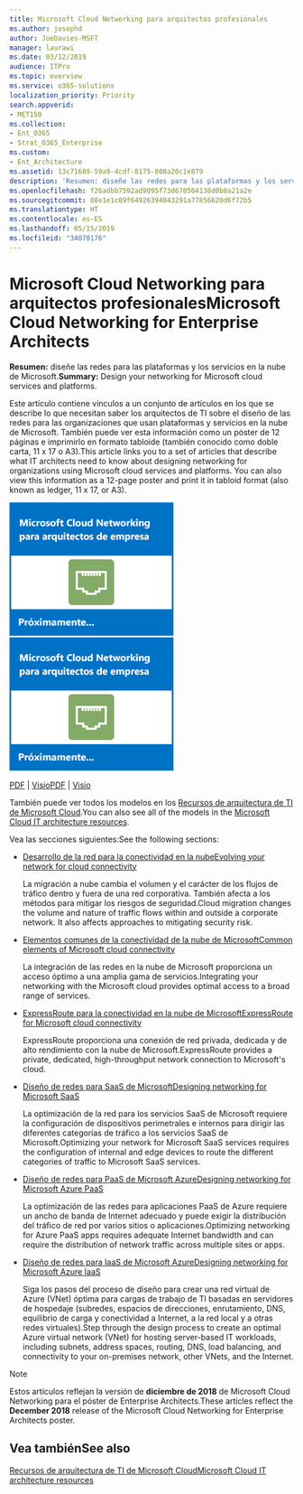 ```yaml
---
title: Microsoft Cloud Networking para arquitectos profesionales
ms.author: josephd
author: JoeDavies-MSFT
manager: laurawi
ms.date: 03/12/2019
audience: ITPro
ms.topic: overview
ms.service: o365-solutions
localization_priority: Priority
search.appverid:
- MET150
ms.collection:
- Ent_O365
- Strat_O365_Enterprise
ms.custom:
- Ent_Architecture
ms.assetid: 13c71689-59a9-4cdf-8175-808a20c1e879
description: 'Resumen: diseñe las redes para las plataformas y los servicios en la nube de Microsoft.'
ms.openlocfilehash: f26adbb7592ad9095f73d678504138d0b8a21a2e
ms.sourcegitcommit: 08e1e1c09f64926394043291a77856620d6f72b5
ms.translationtype: HT
ms.contentlocale: es-ES
ms.lasthandoff: 05/15/2019
ms.locfileid: "34070176"
---
```

# <a name="microsoft-cloud-networking-for-enterprise-architects"></a><span data-ttu-id="97ab2-103">Microsoft Cloud Networking para arquitectos profesionales</span><span class="sxs-lookup"><span data-stu-id="97ab2-103">Microsoft Cloud Networking for Enterprise Architects</span></span>

 <span data-ttu-id="97ab2-104">**Resumen:** diseñe las redes para las plataformas y los servicios en la nube de Microsoft.</span><span class="sxs-lookup"><span data-stu-id="97ab2-104">**Summary:** Design your networking for Microsoft cloud services and platforms.</span></span>
  
<span data-ttu-id="97ab2-p101">Este artículo contiene vínculos a un conjunto de artículos en los que se describe lo que necesitan saber los arquitectos de TI sobre el diseño de las redes para las organizaciones que usan plataformas y servicios en la nube de Microsoft. También puede ver esta información como un póster de 12 páginas e imprimirlo en formato tabloide (también conocido como doble carta, 11 x 17 o A3).</span><span class="sxs-lookup"><span data-stu-id="97ab2-p101">This article links you to a set of articles that describe what IT architects need to know about designing networking for organizations using Microsoft cloud services and platforms. You can also view this information as a 12-page poster and print it in tabloid format (also known as ledger, 11 x 17, or A3).</span></span>
  
<span data-ttu-id="97ab2-107">[![Imagen en miniatura del modelo de redes de Microsoft Cloud](media/95e8ab6a-b4d0-4836-acc1-b0b77ebf46e6.png)  
](https://go.microsoft.com/fwlink/p/?linkid=842073)</span><span class="sxs-lookup"><span data-stu-id="97ab2-107">[![Thumb image for Microsoft cloud networking model](media/95e8ab6a-b4d0-4836-acc1-b0b77ebf46e6.png)  
](https://go.microsoft.com/fwlink/p/?linkid=842073)</span></span>
  
<span data-ttu-id="97ab2-108">[PDF](https://go.microsoft.com/fwlink/p/?linkid=842073) | [Visio](https://go.microsoft.com/fwlink/p/?linkid=842074)</span><span class="sxs-lookup"><span data-stu-id="97ab2-108">[PDF](https://go.microsoft.com/fwlink/p/?linkid=842073) | [Visio](https://go.microsoft.com/fwlink/p/?linkid=842074)</span></span>
  
<span data-ttu-id="97ab2-109">También puede ver todos los modelos en los [Recursos de arquitectura de TI de Microsoft Cloud](microsoft-cloud-it-architecture-resources.md).</span><span class="sxs-lookup"><span data-stu-id="97ab2-109">You can also see all of the models in the [Microsoft Cloud IT architecture resources](microsoft-cloud-it-architecture-resources.md).</span></span>
  
<span data-ttu-id="97ab2-110">Vea las secciones siguientes:</span><span class="sxs-lookup"><span data-stu-id="97ab2-110">See the following sections:</span></span>
  
- [<span data-ttu-id="97ab2-111">Desarrollo de la red para la conectividad en la nube</span><span class="sxs-lookup"><span data-stu-id="97ab2-111">Evolving your network for cloud connectivity</span></span>](evolving-your-network-for-cloud-connectivity.md)
    
    <span data-ttu-id="97ab2-p102">La migración a nube cambia el volumen y el carácter de los flujos de tráfico dentro y fuera de una red corporativa. También afecta a los métodos para mitigar los riesgos de seguridad.</span><span class="sxs-lookup"><span data-stu-id="97ab2-p102">Cloud migration changes the volume and nature of traffic flows within and outside a corporate network. It also affects approaches to mitigating security risk.</span></span>
    
- [<span data-ttu-id="97ab2-114">Elementos comunes de la conectividad de la nube de Microsoft</span><span class="sxs-lookup"><span data-stu-id="97ab2-114">Common elements of Microsoft cloud connectivity</span></span>](common-elements-of-microsoft-cloud-connectivity.md)
    
    <span data-ttu-id="97ab2-115">La integración de las redes en la nube de Microsoft proporciona un acceso óptimo a una amplia gama de servicios.</span><span class="sxs-lookup"><span data-stu-id="97ab2-115">Integrating your networking with the Microsoft cloud provides optimal access to a broad range of services.</span></span>
    
- [<span data-ttu-id="97ab2-116">ExpressRoute para la conectividad en la nube de Microsoft</span><span class="sxs-lookup"><span data-stu-id="97ab2-116">ExpressRoute for Microsoft cloud connectivity</span></span>](expressroute-for-microsoft-cloud-connectivity.md)
    
    <span data-ttu-id="97ab2-117">ExpressRoute proporciona una conexión de red privada, dedicada y de alto rendimiento con la nube de Microsoft.</span><span class="sxs-lookup"><span data-stu-id="97ab2-117">ExpressRoute provides a private, dedicated, high-throughput network connection to Microsoft's cloud.</span></span>
    
- [<span data-ttu-id="97ab2-118">Diseño de redes para SaaS de Microsoft</span><span class="sxs-lookup"><span data-stu-id="97ab2-118">Designing networking for Microsoft SaaS</span></span>](designing-networking-for-microsoft-saas.md)
    
    <span data-ttu-id="97ab2-119">La optimización de la red para los servicios SaaS de Microsoft requiere la configuración de dispositivos perimetrales e internos para dirigir las diferentes categorías de tráfico a los servicios SaaS de Microsoft.</span><span class="sxs-lookup"><span data-stu-id="97ab2-119">Optimizing your network for Microsoft SaaS services requires the configuration of internal and edge devices to route the different categories of traffic to Microsoft SaaS services.</span></span>
    
- [<span data-ttu-id="97ab2-120">Diseño de redes para PaaS de Microsoft Azure</span><span class="sxs-lookup"><span data-stu-id="97ab2-120">Designing networking for Microsoft Azure PaaS</span></span>](designing-networking-for-microsoft-azure-paas.md)
    
    <span data-ttu-id="97ab2-121">La optimización de las redes para aplicaciones PaaS de Azure requiere un ancho de banda de Internet adecuado y puede exigir la distribución del tráfico de red por varios sitios o aplicaciones.</span><span class="sxs-lookup"><span data-stu-id="97ab2-121">Optimizing networking for Azure PaaS apps requires adequate Internet bandwidth and can require the distribution of network traffic across multiple sites or apps.</span></span>
    
- [<span data-ttu-id="97ab2-122">Diseño de redes para IaaS de Microsoft Azure</span><span class="sxs-lookup"><span data-stu-id="97ab2-122">Designing networking for Microsoft Azure IaaS</span></span>](designing-networking-for-microsoft-azure-iaas.md)
    
    <span data-ttu-id="97ab2-123">Siga los pasos del proceso de diseño para crear una red virtual de Azure (VNet) óptima para cargas de trabajo de TI basadas en servidores de hospedaje (subredes, espacios de direcciones, enrutamiento, DNS, equilibrio de carga y conectividad a Internet, a la red local y a otras redes virtuales).</span><span class="sxs-lookup"><span data-stu-id="97ab2-123">Step through the design process to create an optimal Azure virtual network (VNet) for hosting server-based IT workloads, including subnets, address spaces, routing, DNS, load balancing, and connectivity to your on-premises network, other VNets, and the Internet.</span></span>
    
> [!NOTE]
> <span data-ttu-id="97ab2-124">Estos artículos reflejan la versión de **diciembre de 2018** de Microsoft Cloud Networking para el póster de Enterprise Architects.</span><span class="sxs-lookup"><span data-stu-id="97ab2-124">These articles reflect the **December 2018** release of the Microsoft Cloud Networking for Enterprise Architects poster.</span></span>
  
## <a name="see-also"></a><span data-ttu-id="97ab2-125">Vea también</span><span class="sxs-lookup"><span data-stu-id="97ab2-125">See also</span></span>

[<span data-ttu-id="97ab2-126">Recursos de arquitectura de TI de Microsoft Cloud</span><span class="sxs-lookup"><span data-stu-id="97ab2-126">Microsoft Cloud IT architecture resources</span></span>](microsoft-cloud-it-architecture-resources.md)

